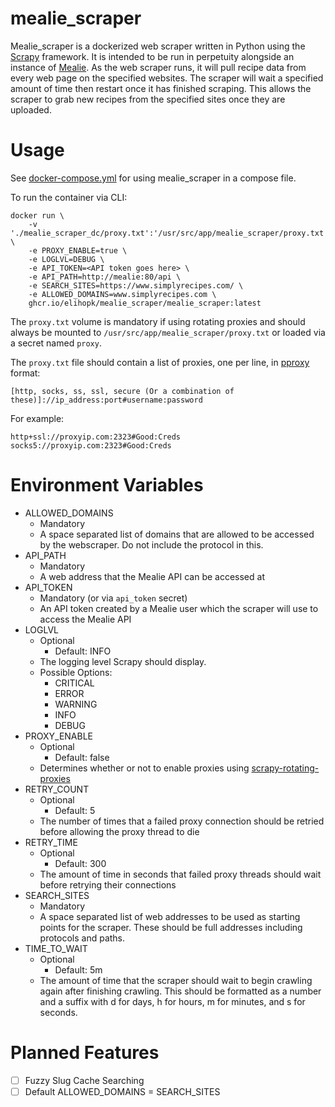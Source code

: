# mealie_scraper
Mealie_scraper is a dockerized web scraper written in Python using the [Scrapy](https://scrapy.org/) framework. It is intended to be run in perpetuity alongside an instance of [Mealie](https://hay-kot.github.io/mealie/). As the web scraper runs, it will pull recipe data from every web page on the specified websites. The scraper will wait a specified amount of time then restart once it has finished scraping. This allows the scraper to grab new recipes from the specified sites once they are uploaded.
# Usage
See [docker-compose.yml](docker-compose.yml) for using mealie_scraper in a compose file.

To run the container via CLI:
```
docker run \
    -v './mealie_scraper_dc/proxy.txt':'/usr/src/app/mealie_scraper/proxy.txt' \
    -e PROXY_ENABLE=true \
    -e LOGLVL=DEBUG \
    -e API_TOKEN=<API token goes here> \
    -e API_PATH=http://mealie:80/api \
    -e SEARCH_SITES=https://www.simplyrecipes.com/ \
    -e ALLOWED_DOMAINS=www.simplyrecipes.com \
    ghcr.io/elihopk/mealie_scraper/mealie_scraper:latest
```
The `proxy.txt` volume is mandatory if using rotating proxies and should always be mounted to `/usr/src/app/mealie_scraper/proxy.txt` or loaded via a secret named `proxy`.

The `proxy.txt` file should contain a list of proxies, one per line, in [pproxy](https://pypi.org/project/pproxy/) format:

`[http, socks, ss, ssl, secure (Or a combination of these)]://ip_address:port#username:password`

For example:
```
http+ssl://proxyip.com:2323#Good:Creds
socks5://proxyip.com:2323#Good:Creds
```
# Environment Variables
- ALLOWED_DOMAINS
  - Mandatory
  - A space separated list of domains that are allowed to be accessed by the webscraper. Do not include the protocol in this.
- API_PATH
  - Mandatory
  - A web address that the Mealie API can be accessed at
- API_TOKEN
  - Mandatory (or via `api_token` secret)
  - An API token created by a Mealie user which the scraper will use to access the Mealie API
- LOGLVL
  - Optional
    - Default: INFO
  - The logging level Scrapy should display.
  - Possible Options:
    - CRITICAL
    - ERROR
    - WARNING
    - INFO
    - DEBUG
- PROXY_ENABLE
  - Optional
    - Default: false
  - Determines whether or not to enable proxies using [scrapy-rotating-proxies](https://github.com/TeamHG-Memex/scrapy-rotating-proxies)
- RETRY_COUNT
  - Optional
    - Default: 5
  - The number of times that a failed proxy connection should be retried before allowing the proxy thread to die
- RETRY_TIME
  - Optional
    - Default: 300
  - The amount of time in seconds that failed proxy threads should wait before retrying their connections
- SEARCH_SITES
  - Mandatory
  - A space separated list of web addresses to be used as starting points for the scraper. These should be full addresses including protocols and paths.
- TIME_TO_WAIT
  - Optional
    - Default: 5m
  - The amount of time that the scraper should wait to begin crawling again after finishing crawling. This should be formatted as a number and a suffix with d for days, h for hours, m for minutes, and s for seconds.
# Planned Features
- [ ] Fuzzy Slug Cache Searching
- [ ] Default ALLOWED_DOMAINS = SEARCH_SITES

